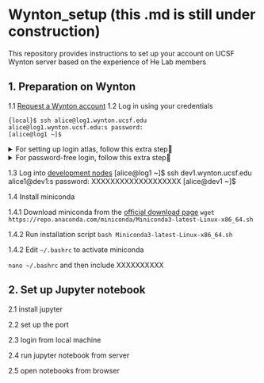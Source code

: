 # Wynton_setup (this .md is still under construction)
This repository provides instructions to set up your account on UCSF Wynton server based on the experience of He Lab members

## 1. Preparation on Wynton
1.1 [Request a Wynton account](https://wynton.ucsf.edu/hpc/about/join.html)
1.2 Log in using your credentials
```
{local}$ ssh alice@log1.wynton.ucsf.edu
alice@log1.wynton.ucsf.edu:s password: 
[alice@log1 ~]$
```
<details><summary>For setting up login atlas, follow this extra step🔽</summary>
XXXXXX
  </details>

<details><summary>For password-free login, follow this extra step🔽</summary>
XXXXXX
  </details>

1.3 Log into [development nodes](https://wynton.ucsf.edu/hpc/get-started/development-prototyping.html)
[alice@log1 ~]$ ssh dev1.wynton.ucsf.edu
alice1@dev1:s password: XXXXXXXXXXXXXXXXXXX
[alice@dev1 ~]$ 

1.4 Install miniconda

1.4.1 Download miniconda from the [official download page](https://repo.anaconda.com/miniconda/)
`wget https://repo.anaconda.com/miniconda/Miniconda3-latest-Linux-x86_64.sh`

1.4.2 Run installation script
`bash Miniconda3-latest-Linux-x86_64.sh`

1.4.2 Edit `~/.bashrc` to activate miniconda

`nano ~/.bashrc` and then include XXXXXXXXXX

## 2. Set up Jupyter notebook

2.1 install jupyter

2.2 set up the port

2.3 login from local machine

2.4 run jupyter notebook from server

2.5 open notebooks from browser
